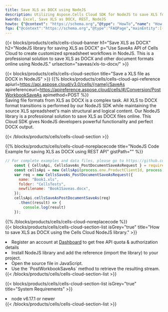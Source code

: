 ```yaml
---
title: Save XLS as DOCX using NodeJS 
description: Utilizing Aspose.Cells Cloud SDK for NodeJS to save XLS format file as DOCX format file. 
kwords: Excel, Save XLS as DOCX, REST, NodeJS
howto: {"@context": "https://schema.org","@type": "HowTo","name": "How to save XLS as DOCX using the Cells Cloud NodeJS library.","description": "How to save XLS as DOCX using the Cells Cloud NodeJS library.","image": {"@type": "ImageObject"},"url": "/nodejs/saveas/xls-to-docx/","step": [{ "@type": "HowToStep","name": "How to save XLS as DOCX using the Cells Cloud NodeJS library. step 1", "image": {"@type": "ImageObject",},"url": "/nodejs/saveas/xls-to-docx/","text": "Register an account at <a href='https://dashboard.aspose.cloud/'>Dashboard</a> to get free API quota & authorization details",},{ "@type": "HowToStep","name": "How to save XLS as DOCX using the Cells Cloud NodeJS library. step 1", "image": {"@type": "ImageObject",},"url": "/nodejs/saveas/xls-to-docx/","text": "Install NodeJS library and add the reference (import the library) to your project.",},{ "@type": "HowToStep","name": "How to save XLS as DOCX using the Cells Cloud NodeJS library. step 1", "image": {"@type": "ImageObject",},"url": "/nodejs/saveas/xls-to-docx/","text": "Open the source file in JavaScript.",},{ "@type": "HowToStep","name": "How to save XLS as DOCX using the Cells Cloud NodeJS library. step 1", "image": {"@type": "ImageObject",},"url": "/nodejs/saveas/xls-to-docx/","text": "Use the `PostWorkbookSaveAs` method to retrieve the resulting stream.",}, ],"supply": {"@type": "HowToSupply","name": "document"},"tool": [{"@type": "HowToTool","name": "Visual Studio, Visual Studio Code, WebStorm"},{"@type": "HowToTool","name": "Aspose Cells"}],"totalTime": "PT6M"}
fqa: {"@context":"https://schema.org","@type":"FAQPage","mainEntity":[{"@type":"Question","name":"Why save file as other formats file in C# using REST API?","acceptedAnswer":{"@type":"Answer","text":"Documents are encoded in many ways, and some files may be incompatible with the software you use. To open and read such files, just save them as appropriate file formats.<br/><ol><li>Install .NET SDK and add the reference (import the library) to your project.</li><li>Open the source file in C# using REST API.</li><li>Call the PostWorkbookSaveAsRequest() method, passing an output filename with required extension.</li><li>Get the result of save as a separate file.</li></ol>"}},{"@type":"Question","name":"What file formats can I save as with your C# library?","acceptedAnswer":{"@type":"Answer","text":"We support a variety of file formats for conversion using .NET library, including XLSX, Excel, xls , PDF, CSV, HTML, Markdown, XML, PNG, JPG, TIFF, Json, TXT and many more."}},{"@type":"Question","name":"What is the maximum allowed file size for conversion using this .NET library?","acceptedAnswer":{"@type":"Answer","text":"There are no file size limits for format conversions using .NET library."}}]}
---
```



{{< blocks/products/cells/cells-cloud-banner h1="Save XLS as DOCX" h2="NodeJS library for saving XLS as DOCX" p="Use SaveAs API of Cells Cloud to create customized spreadsheet workflows in NodeJS. This is a professional solution to save XLS as DOCX and other document formats online using NodeJS." urlsection="saveas/xls-to-docx/" >}}

{{< blocks/products/cells/cells-cloud-section  title="Save a XLS file as DOCX in NodeJS" >}}
{{% blocks/products/cells/cells-cloud-api-reference  apiurl=https://api.aspose.cloud/v3.0/cells/{name}/SaveAs  apireferenceurl=https://apireference.aspose.cloud/cells/#/Conversion/PostWorkbookSaveAs  apimethod=POST %}}
<br/>
Saving file formats from XLS as DOCX is a complex task. All XLS to DOCX format transitions is performed by our NodeJS SDK while maintaining the source XLS spreadsheet's main structural and logical content. Our NodeJS library is a professional solution to save XLS as DOCX files online. This Cloud SDK gives NodeJS developers powerful functionality and perfect DOCX output.

{{< /blocks/products/cells/cells-cloud-section >}}

{{% blocks/products/cells/cells-cloud-noreplacecode title="NodeJS Code Example for saving XLS as DOCX using REST API" gistPath="" %}}
  
```js
// For complete examples and data files, please go to https://github.com/aspose-cells-cloud/aspose-cells-cloud-node/
    const { CellsApi, CellsSaveAs_PostDocumentSaveAsRequest } = require("asposecellscloud");
    const cellsApi = new CellsApi(process.env.ProductClientId, process.env.ProductClientSecret);
    var req = new CellsSaveAs_PostDocumentSaveAsRequest({
      name: "Book1.xls",
      folder: "CellsTests",
      newfilename: "Book1Saveas.docx",
    });
    cellsApi.cellsSaveAsPostDocumentSaveAs(req)
      .then((result) => {
        console.log(result)
    });
```
  
{{% /blocks/products/cells/cells-cloud-noreplacecode  %}}
<br/>
{{< blocks/products/cells/cells-cloud-section-list isGrey="true"  title="How to save XLS as DOCX using the Cells Cloud NodeJS library." >}}
<li>Register an account at <a href="https://dashboard.aspose.cloud/">Dashboard</a> to get free API quota & authorization details</li>
<li>Install NodeJS library and add the reference (import the library) to your project.</li>
<li>Open the source file in JavaScript.</li>
<li>Use the `PostWorkbookSaveAs` method to retrieve the resulting stream.</li>
{{< /blocks/products/cells/cells-cloud-section-list >}}

{{< blocks/products/cells/cells-cloud-section-list isGrey="true"  title="System Requirements" >}}
<li>node v6.17.1 or newer</li>
{{< /blocks/products/cells/cells-cloud-section-list >}}
